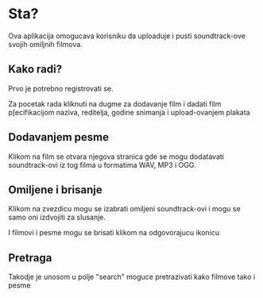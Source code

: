 

# Sta?


Ova aplikacija omogucava korisniku da uploaduje i pusti soundtrack-ove svojih omiljnih filmova.



## Kako radi?


Prvo je potrebno registrovati se.

Za pocetak rada kliknuti na dugme za dodavanje film i dadati film p[ecifikacijom naziva, reditelja, godine snimanja i upload-ovanjem plakata



## Dodavanjem pesme

Klikom na film se otvara njegova stranica gde se mogu dodatavati soundtrack-ovi iz tog filma u formatima WAV, MP3 i OGG.



## Omiljene i brisanje

Klikom na zvezdicu mogu se izabrati omiljeni soundtrack-ovi i mogu se samo oni izdvojiti za slusanje.

I filmovi i pesme mogu se brisati klikom na odgovorajucu ikonicu



## Pretraga

Takodje je unosom u polje "search" moguce pretrazivati kako filmove tako i pesme